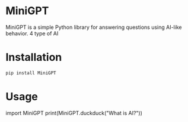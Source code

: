 # MiniGPT

MiniGPT is a simple Python library for answering questions using AI-like behavior. 4 type of AI
# Installation

```bash
pip install MiniGPT
```
# Usage

import MiniGPT
print(MiniGPT.duckduck("What is AI?"))
